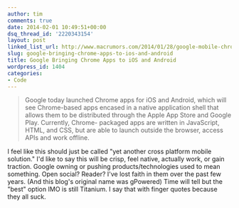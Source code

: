 ```yaml
---
author: tim
comments: true
date: 2014-02-01 10:49:51+00:00
dsq_thread_id: '2220343154'
layout: post
linked_list_url: http://www.macrumors.com/2014/01/28/google-mobile-chrome-apps/
slug: google-bringing-chrome-apps-to-ios-and-android
title: Google Bringing Chrome Apps to iOS and Android
wordpress_id: 1404
categories:
- Code
---
```


> Google today launched Chrome apps for iOS and Android, which will see
Chrome-based apps encased in a native application shell that allows them to be
distributed through the Apple App Store and Google Play. Currently, Chrome-
packaged apps are written in JavaScript, HTML, and CSS, but are able to launch
outside the browser, access APIs and work offline.

I feel like this should just be called "yet another cross platform mobile
solution." I'd like to say this will be crisp, feel native, actually work, or
gain traction. Google owning or pushing products/technologies used to mean
something. Open social? Reader? I've lost faith in them over the past few
years. (And this blog's original name was gPowered) Time will tell but the
"best" option IMO is still Titanium. I say that with finger quotes because
they all suck.

